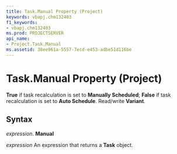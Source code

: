 ```yaml
---
title: Task.Manual Property (Project)
keywords: vbapj.chm132403
f1_keywords:
- vbapj.chm132403
ms.prod: PROJECTSERVER
api_name:
- Project.Task.Manual
ms.assetid: 38ee961a-5557-7ecd-e453-adbe51d116be
---
```



# Task.Manual Property (Project)

 **True** if task recalculation is set to **Manually Scheduled**;  **False** if task recalculation is set to **Auto Schedule**. Read/write  **Variant**.


## Syntax

 _expression_. **Manual**

 _expression_ An expression that returns a **Task** object.


